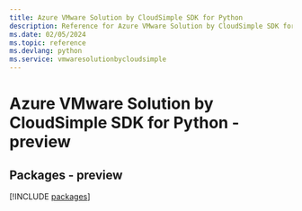 ```yaml
---
title: Azure VMware Solution by CloudSimple SDK for Python
description: Reference for Azure VMware Solution by CloudSimple SDK for Python
ms.date: 02/05/2024
ms.topic: reference
ms.devlang: python
ms.service: vmwaresolutionbycloudsimple
---
```

# Azure VMware Solution by CloudSimple SDK for Python - preview
## Packages - preview
[!INCLUDE [packages](vmware-solution-by-cloudsimple-index.md)]